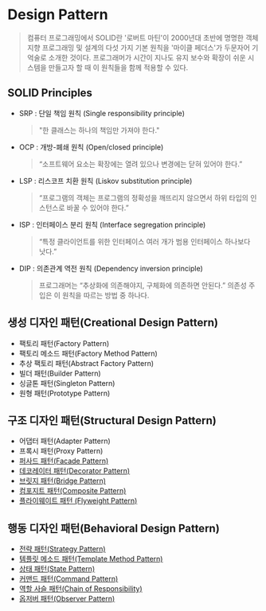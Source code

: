 # Design Pattern
 > 컴퓨터 프로그래밍에서 SOLID란 '로버트 마틴'이 2000년대 초반에 명명한 객체 지향 프로그래밍 및 설계의 다섯 가지 기본 원칙을 '마이클 페더스'가 두문자어 기억술로 소개한 것이다. 프로그래머가 시간이 지나도 유지 보수와 확장이 쉬운 시스템을 만들고자 할 때 이 원칙들을 함께 적용할 수 있다.
 
 ## SOLID Principles
  * SRP : 단일 책임 원칙 (Single responsibility principle)
       > "한 클래스는 하나의 책임만 가져야 한다."
  * OCP : 개방-폐쇄 원칙 (Open/closed principle)
       > “소프트웨어 요소는 확장에는 열려 있으나 변경에는 닫혀 있어야 한다.”
  * LSP : 리스코프 치환 원칙 (Liskov substitution principle)
       > “프로그램의 객체는 프로그램의 정확성을 깨뜨리지 않으면서 하위 타입의 인스턴스로 바꿀 수 있어야 한다.”
  * ISP : 인터페이스 분리 원칙 (Interface segregation principle)
       > “특정 클라이언트를 위한 인터페이스 여러 개가 범용 인터페이스 하나보다 낫다.”
  * DIP : 의존관계 역전 원칙 (Dependency inversion principle)
       > 프로그래머는 “추상화에 의존해야지, 구체화에 의존하면 안된다.” 의존성 주입은 이 원칙을 따르는 방법 중 하나다.
  
 ## 생성 디자인 패턴(Creational Design Pattern)
  * 팩토리 패턴(Factory Pattern)
  * 팩토리 메소드 패턴(Factory Method Pattern)
  * 추상 팩토리 패턴(Abstract Factory Pattern)
  * 빌더 패턴(Builder Pattern)
  * 싱글톤 패턴(Singleton Pattern)
  * 원형 패턴(Prototype Pattern)
 
 ## 구조 디자인 패턴(Structural Design Pattern)
  * 어댑터 패턴(Adapter Pattern)
  * 프록시 패턴(Proxy Pattern)
  * [퍼사드 패턴(Facade Pattern)](https://github.com/soneg4rizzle/Design-Pattern/blob/main/Structural%20Design%20Pattern/Facade%20Pattern/README.md)
  * [데코레이터 패턴(Decorator Pattern)](https://github.com/soneg4rizzle/Design-Pattern/blob/main/Structural%20Design%20Pattern/Decorator%20Pattern/README.md)
  * [브릿지 패턴(Bridge Pattern)](https://github.com/soneg4rizzle/Design-Pattern/blob/main/Structural%20Design%20Pattern/Bridge%20Pattern/README.md)  
  * [컴포지트 패턴(Composite Pattern)](https://github.com/soneg4rizzle/Design-Pattern/blob/main/Structural%20Design%20Pattern/Composite%20Pattern/README.md)
  * [플라이웨이트 패턴 (Flyweight Pattern)](https://github.com/soneg4rizzle/Design-Pattern/blob/main/Structural%20Design%20Pattern/Flyweight%20Pattern/README.md)
  
 ## 행동 디자인 패턴(Behavioral Design Pattern)
  * [전략 패턴(Strategy Pattern)](https://github.com/soneg4rizzle/Design-Pattern/blob/main/Behavioral%20Design%20Pattern/Strategy%20Pattern/README.md)  
  * [템플릿 메소드 패턴(Template Method Pattern)](https://github.com/soneg4rizzle/Design-Pattern/blob/main/Behavioral%20Design%20Pattern/Template%20Method%20Pattern/README.md)  
  * [상태 패턴(State Pattern)](https://github.com/soneg4rizzle/Design-Pattern/blob/main/Behavioral%20Design%20Pattern/State%20Pattern/README.md)
  * [커맨드 패턴(Command Pattern)](https://github.com/soneg4rizzle/Design-Pattern/blob/main/Behavioral%20Design%20Pattern/Command%20Pattern/README.md)  
  * [역할 사슬 패턴(Chain of Responsibility)](https://github.com/soneg4rizzle/Design-Pattern/blob/main/Behavioral%20Design%20Pattern/Chain%20of%20Responsibility/README.md)
  * [옵저버 패턴(Observer Pattern)](https://github.com/soneg4rizzle/DP/tree/main/Behavioral%20Design%20Pattern/Observer%20Pattern)
 
